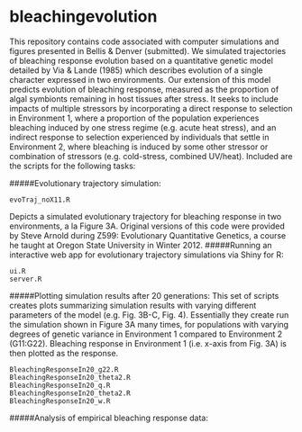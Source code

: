 # bleachingevolution

This repository contains code associated with computer simulations and figures presented in Bellis & Denver (submitted).  We simulated trajectories of bleaching response evolution based on a quantitative genetic model detailed by Via & Lande (1985) which describes evolution of a single character expressed in two environments.  Our extension of this model predicts evolution of bleaching response, measured as the proportion of algal symbionts remaining in host tissues after stress.  It seeks to include impacts of multiple stressors by incorporating a direct response to selection in Environment 1, where a proportion of the population experiences bleaching induced by one stress regime (e.g. acute heat stress), and an indirect response to selection experienced by individuals that settle in Environment 2, where bleaching is induced by some other stressor or combination of stressors (e.g. cold-stress, combined UV/heat).  Included are the scripts for the following tasks:

#####Evolutionary trajectory simulation:
```
evoTraj_noX11.R
```
Depicts a simulated evolutionary trajectory for bleaching response in two environments, a la Figure 3A.  Original versions of this code were provided by Steve Arnold during Z599: Evolutionary Quantitative Genetics, a course he taught at Oregon State University in Winter 2012.
#####Running an interactive web app for evolutionary trajectory simulations via Shiny for R:
```
ui.R
server.R
```
#####Plotting simulation results after 20 generations:
This set of scripts creates plots summarizing simulation results with varying different parameters of the model (e.g. Fig. 3B-C, Fig. 4).  Essentially they create run the simulation shown in Figure 3A many times, for populations with varying degrees of genetic variance in Environment 1 compared to Environment 2 (G11:G22).  Bleaching response in Environment 1 (i.e. x-axis from Fig. 3A) is then plotted as the response.
```
BleachingResponseIn20_g22.R
BleachingResponseIn20_theta2.R
BleachingResponseIn20_q.R
BleachingResponseIn20_theta2.R
BleachingResponseIn20_w.R
```
#####Analysis of empirical bleaching response data:

